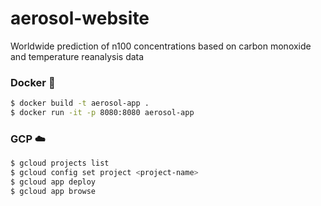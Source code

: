 # aerosol-website
Worldwide prediction of n100 concentrations based on carbon monoxide and temperature reanalysis data


### Docker :whale:

```bash
$ docker build -t aerosol-app .
$ docker run -it -p 8080:8080 aerosol-app
```

### GCP :cloud:

```bash
$ gcloud projects list
$ gcloud config set project <project-name>
$ gcloud app deploy
$ gcloud app browse
```
